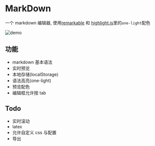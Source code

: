 # MarkDown

一个 markdown 编辑器, 使用[remarkable](https://github.com/jonschlinkert/remarkable) 和 [highlight.js](https://highlightjs.org/)里的`one-light`配色

![demo](demo.gif)

## 功能

- markdown 基本语法
- 实时预览
- 本地存储(localStorage)
- 语法高亮(one-light)
- 预览配色
- 编辑框允许按 tab

## Todo

- 实时滚动
- latex
- 允许自定义 css 与配置
- 导出